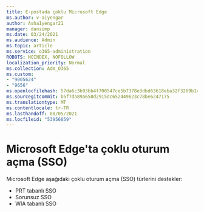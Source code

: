 ```yaml
---
title: E-postada çoklu Microsoft Edge
ms.author: v-aiyengar
author: AshaIyengar21
manager: dansimp
ms.date: 03/24/2021
ms.audience: Admin
ms.topic: article
ms.service: o365-administration
ROBOTS: NOINDEX, NOFOLLOW
localization_priority: Normal
ms.collection: Adm_O365
ms.custom:
- "9005624"
- "9656"
ms.openlocfilehash: 57da6c3b93bb4f700547ce5b7378e3dbd63618eba32f3269b1caf8e356357cb5
ms.sourcegitcommit: b5f7da89a650d2915dc652449623c78be6247175
ms.translationtype: MT
ms.contentlocale: tr-TR
ms.lasthandoff: 08/05/2021
ms.locfileid: "53956859"
---
```

# <a name="single-sign-on-sso-in-microsoft-edge"></a>Microsoft Edge'ta çoklu oturum açma (SSO)

Microsoft Edge aşağıdaki çoklu oturum açma (SSO) türlerini destekler:
- PRT tabanlı SSO
- Sorunsuz SSO
- WIA tabanlı SSO
